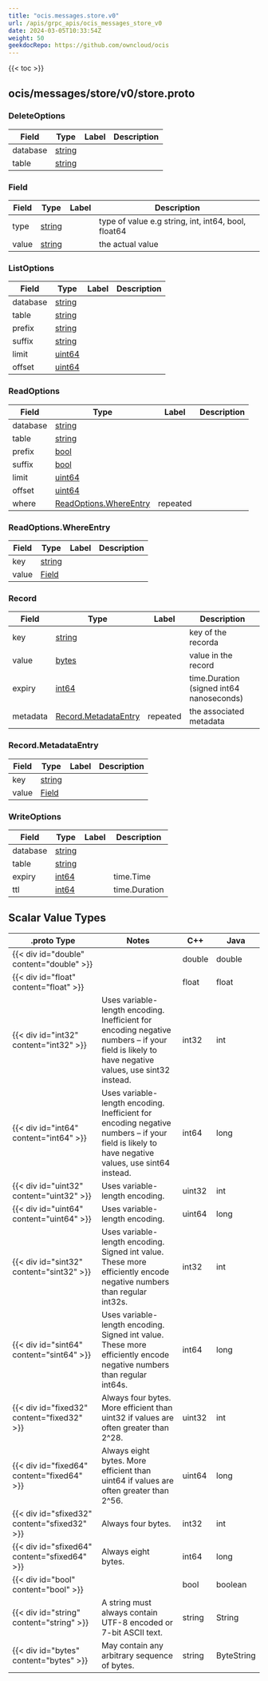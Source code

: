 ```yaml
---
title: "ocis.messages.store.v0"
url: /apis/grpc_apis/ocis_messages_store_v0
date: 2024-03-05T10:33:54Z
weight: 50
geekdocRepo: https://github.com/owncloud/ocis
---
```


{{< toc >}}



## ocis/messages/store/v0/store.proto

### DeleteOptions



| Field | Type | Label | Description |
| ----- | ---- | ----- | ----------- |
| database | [string](#string) |  |  |
| table | [string](#string) |  |  |

### Field



| Field | Type | Label | Description |
| ----- | ---- | ----- | ----------- |
| type | [string](#string) |  | type of value e.g string, int, int64, bool, float64 |
| value | [string](#string) |  | the actual value |

### ListOptions



| Field | Type | Label | Description |
| ----- | ---- | ----- | ----------- |
| database | [string](#string) |  |  |
| table | [string](#string) |  |  |
| prefix | [string](#string) |  |  |
| suffix | [string](#string) |  |  |
| limit | [uint64](#uint64) |  |  |
| offset | [uint64](#uint64) |  |  |

### ReadOptions



| Field | Type | Label | Description |
| ----- | ---- | ----- | ----------- |
| database | [string](#string) |  |  |
| table | [string](#string) |  |  |
| prefix | [bool](#bool) |  |  |
| suffix | [bool](#bool) |  |  |
| limit | [uint64](#uint64) |  |  |
| offset | [uint64](#uint64) |  |  |
| where | [ReadOptions.WhereEntry](#readoptionswhereentry) | repeated |  |

### ReadOptions.WhereEntry



| Field | Type | Label | Description |
| ----- | ---- | ----- | ----------- |
| key | [string](#string) |  |  |
| value | [Field](#field) |  |  |

### Record



| Field | Type | Label | Description |
| ----- | ---- | ----- | ----------- |
| key | [string](#string) |  | key of the recorda |
| value | [bytes](#bytes) |  | value in the record |
| expiry | [int64](#int64) |  | time.Duration (signed int64 nanoseconds) |
| metadata | [Record.MetadataEntry](#recordmetadataentry) | repeated | the associated metadata |

### Record.MetadataEntry



| Field | Type | Label | Description |
| ----- | ---- | ----- | ----------- |
| key | [string](#string) |  |  |
| value | [Field](#field) |  |  |

### WriteOptions



| Field | Type | Label | Description |
| ----- | ---- | ----- | ----------- |
| database | [string](#string) |  |  |
| table | [string](#string) |  |  |
| expiry | [int64](#int64) |  | time.Time |
| ttl | [int64](#int64) |  | time.Duration |


## Scalar Value Types

| .proto Type | Notes | C++ | Java |
| ----------- | ----- | --- | ---- |
| {{< div id="double" content="double" >}} |  | double | double |
| {{< div id="float" content="float" >}} |  | float | float |
| {{< div id="int32" content="int32" >}} | Uses variable-length encoding. Inefficient for encoding negative numbers – if your field is likely to have negative values, use sint32 instead. | int32 | int |
| {{< div id="int64" content="int64" >}} | Uses variable-length encoding. Inefficient for encoding negative numbers – if your field is likely to have negative values, use sint64 instead. | int64 | long |
| {{< div id="uint32" content="uint32" >}} | Uses variable-length encoding. | uint32 | int |
| {{< div id="uint64" content="uint64" >}} | Uses variable-length encoding. | uint64 | long |
| {{< div id="sint32" content="sint32" >}} | Uses variable-length encoding. Signed int value. These more efficiently encode negative numbers than regular int32s. | int32 | int |
| {{< div id="sint64" content="sint64" >}} | Uses variable-length encoding. Signed int value. These more efficiently encode negative numbers than regular int64s. | int64 | long |
| {{< div id="fixed32" content="fixed32" >}} | Always four bytes. More efficient than uint32 if values are often greater than 2^28. | uint32 | int |
| {{< div id="fixed64" content="fixed64" >}} | Always eight bytes. More efficient than uint64 if values are often greater than 2^56. | uint64 | long |
| {{< div id="sfixed32" content="sfixed32" >}} | Always four bytes. | int32 | int |
| {{< div id="sfixed64" content="sfixed64" >}} | Always eight bytes. | int64 | long |
| {{< div id="bool" content="bool" >}} |  | bool | boolean |
| {{< div id="string" content="string" >}} | A string must always contain UTF-8 encoded or 7-bit ASCII text. | string | String |
| {{< div id="bytes" content="bytes" >}} | May contain any arbitrary sequence of bytes. | string | ByteString |

